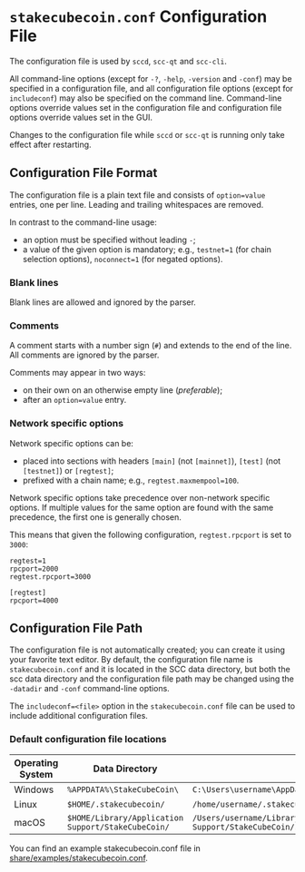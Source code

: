 # `stakecubecoin.conf` Configuration File

The configuration file is used by `sccd`, `scc-qt` and `scc-cli`.

All command-line options (except for `-?`, `-help`, `-version` and `-conf`) may be specified in a configuration file, and all configuration file options (except for `includeconf`) may also be specified on the command line. Command-line options override values set in the configuration file and configuration file options override values set in the GUI.

Changes to the configuration file while `sccd` or `scc-qt` is running only take effect after restarting.

## Configuration File Format

The configuration file is a plain text file and consists of `option=value` entries, one per line. Leading and trailing whitespaces are removed.

In contrast to the command-line usage:
- an option must be specified without leading `-`;
- a value of the given option is mandatory; e.g., `testnet=1` (for chain selection options), `noconnect=1` (for negated options).

### Blank lines

Blank lines are allowed and ignored by the parser.

### Comments

A comment starts with a number sign (`#`) and extends to the end of the line. All comments are ignored by the parser.

Comments may appear in two ways:
- on their own on an otherwise empty line (_preferable_);
- after an `option=value` entry.

### Network specific options

Network specific options can be:
- placed into sections with headers `[main]` (not `[mainnet]`), `[test]` (not `[testnet]`) or `[regtest]`;
- prefixed with a chain name; e.g., `regtest.maxmempool=100`.

Network specific options take precedence over non-network specific options.
If multiple values for the same option are found with the same precedence, the
first one is generally chosen.

This means that given the following configuration, `regtest.rpcport` is set to `3000`:

```
regtest=1
rpcport=2000
regtest.rpcport=3000

[regtest]
rpcport=4000
```

## Configuration File Path

The configuration file is not automatically created; you can create it using your favorite text editor. By default, the configuration file name is `stakecubecoin.conf` and it is located in the SCC data directory, but both the scc data directory and the configuration file path may be changed using the `-datadir` and `-conf` command-line options.

The `includeconf=<file>` option in the `stakecubecoin.conf` file can be used to include additional configuration files.

### Default configuration file locations

Operating System | Data Directory | Example Path
-- | -- | --
Windows | `%APPDATA%\StakeCubeCoin\` | `C:\Users\username\AppData\Roaming\StakeCubeCoin\stakecubecoin.conf`
Linux | `$HOME/.stakecubecoin/` | `/home/username/.stakecubecoin/stakecubecoin.conf`
macOS | `$HOME/Library/Application Support/StakeCubeCoin/` | `/Users/username/Library/Application Support/StakeCubeCoin/stakecubecoin.conf`

You can find an example stakecubecoin.conf file in [share/examples/stakecubecoin.conf](../share/examples/stakecubecoin.conf).
